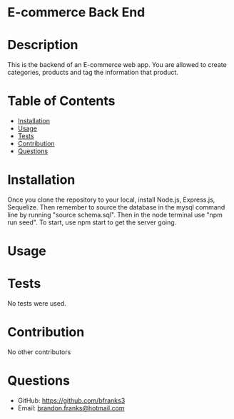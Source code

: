 # E-commerce Back End 

# Description 
This is the backend of an E-commerce web app. You are allowed to create categories, products and tag the information that product. 

# Table of Contents
* [Installation](#installation)
* [Usage](#Usage)
* [Tests](#Tests)
* [Contribution](Contribution)
* [Questions](#Questions)

# Installation
Once you clone the repository to your local, install Node.js, Express.js, Sequelize. Then remember to source the database in the mysql command line by running "source schema.sql". Then in the node terminal use "npm run seed". To start, use npm start to get the server going.
# Usage

# Tests
No tests were used.
# Contribution
No other contributors 
# Questions
* GitHub: https://github.com/bfranks3
* Email: brandon.franks@hotmail.com
